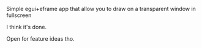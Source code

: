 Simple egui+eframe app that allow you to draw on a transparent window in fullscreen

I think it's done.

Open for feature ideas tho.
